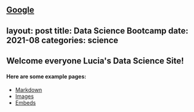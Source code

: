 [Google](http://google.com/)
---
layout: post
title: Data Science Bootcamp
date: 2021-08
categories: science
---

## Welcome everyone Lucia's Data Science Site!


#### Here are some example pages:

- [Markdown](02-markdown-examples)
- [Images](03-images-examples)
- [Embeds](04-embeds-examples)

